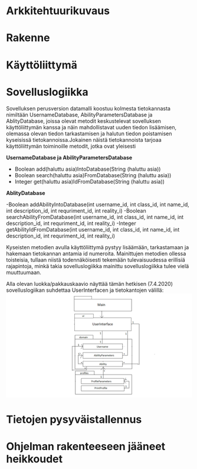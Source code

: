 # Arkkitehtuurikuvaus

# Rakenne 

# Käyttöliittymä

# Sovelluslogiikka

Sovelluksen perusversion datamalli koostuu kolmesta tietokannasta nimiltään UsernameDatabase, AbilityParametersDatabase ja AblityDatabase, joissa olevat metodit keskustelevat sovelluksen käyttöliittymän kanssa ja näin mahdollistavat uuden tiedon lisäämisen, olemassa olevan tiedon tarkastamisen ja halutun tiedon poistamisen kyseisissä tietokannoissa.Jokainen näistä tietokannoista tarjoaa käyttöliittymän toiminoille metodit, jotka ovat yleisesti 

**UsernameDatabase ja AbilityParametersDatabase**

- Boolean add(haluttu asia)IntoDatabase(String (haluttu asia))
- Boolean search(haluttu asia)FromDatabase(String (haluttu asia))
- Integer get(haluttu asia)IdFromDatabase(String (haluttu asia))

**AblityDatabase**

-Boolean addAbilityIntoDatabase(int username_id, int class_id, int name_id, int description_id, int requriment_id, int reality_i)
-Boolean searchAbilityFromDatabase(int username_id, int class_id, int name_id, int description_id, int requriment_id, int reality_i)
-Integer getAbilityIdFromDatabase(int username_id, int class_id, int name_id, int description_id, int requriment_id, int reality_i)

Kyseisten metodien avulla käyttöliittymä pystyy lisäämään, tarkastamaan ja hakemaan tietokannan antamia id numeroita. Mainittujen metodien ollessa toisteisia, tullaan niistä todennäköisesti tekemään tulevaisuudessa erillisiä rajapintoja, minkä takia sovelluslogiikka mainittu sovelluslogiikka tulee vielä muuttuumaan.

Alla olevan luokka/pakkauskaavio näyttää tämän hetkisen (7.4.2020) sovelluslogiikan suhdettaa UserInterfacen ja tietokantojen välillä: 
![alt text](https://github.com/K123AsJ0k1/ot-harjoitustyo/blob/master/dokumentointi/kuvat/Pakkauskaavio.png)

# Tietojen pysyväistallennus

# Ohjelman rakenteeseen jääneet heikkoudet
